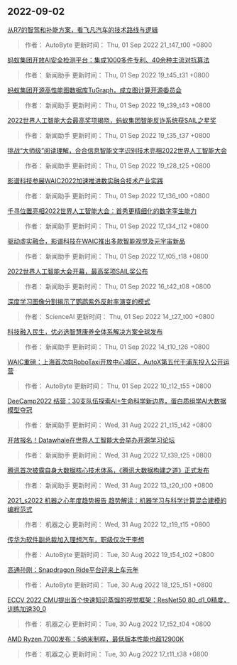 
## 2022-09-02

 [从R7的智驾和补能方案，看飞凡汽车的技术路线与逻辑](https://www.jiqizhixin.com/articles/2022-09-01-13)

> 作者： AutoByte  更新时间： Thu, 01 Sep 2022 21_t47_t00 +0800

 [蚂蚁集团开放AI安全检测平台：集成1000多件专利、40余种主流对抗算法](https://www.jiqizhixin.com/articles/2022-09-01-12)

> 作者： 新闻助手  更新时间： Thu, 01 Sep 2022 19_t45_t31 +0800

 [蚂蚁集团开源高性能图数据库TuGraph，成立图计算开源委员会](https://www.jiqizhixin.com/articles/2022-09-01-11)

> 作者： 新闻助手  更新时间： Thu, 01 Sep 2022 19_t39_t43 +0800

 [2022世界人工智能大会最高奖项揭晓，蚂蚁集团智能反诈系统获SAIL之星奖](https://www.jiqizhixin.com/articles/2022-09-01-10)

> 作者： 新闻助手  更新时间： Thu, 01 Sep 2022 19_t35_t37 +0800

 [挑战“大师级”阅读理解，合合信息智能文字识别技术亮相2022世界人工智能大会](https://www.jiqizhixin.com/articles/2022-09-01-9)

> 作者： 新闻助手  更新时间： Thu, 01 Sep 2022 19_t28_t25 +0800

 [影谱科技参展WAIC2022加速推进数实融合技术产业实践](https://www.jiqizhixin.com/articles/2022-09-01-8)

> 作者： 新闻助手  更新时间： Thu, 01 Sep 2022 17_t36_t00 +0800

 [千寻位置亮相2022世界人工智能大会：首秀更精细化的数字孪生能力](https://www.jiqizhixin.com/articles/2022-09-01-7)

> 作者： 新闻助手  更新时间： Thu, 01 Sep 2022 17_t34_t12 +0800

 [驱动虚实融合，影谱科技在WAIC推出多款智能视觉及元宇宙新品](https://www.jiqizhixin.com/articles/2022-09-01-6)

> 作者： 新闻助手  更新时间： Thu, 01 Sep 2022 17_t05_t18 +0800

 [2022世界人工智能大会开幕，最高奖项SAIL奖公布](https://www.jiqizhixin.com/articles/2022-09-01-5)

> 作者： 新闻助手  更新时间： Thu, 01 Sep 2022 16_t42_t08 +0800

 [深度学习图像分割揭示了鹦鹉紫外反射率演变的模式](https://www.jiqizhixin.com/articles/2022-09-01-4)

> 作者： ScienceAI  更新时间： Thu, 01 Sep 2022 14_t27_t00 +0800

 [科技融入民生，优必选智慧康养全体系解决方案全球发布](https://www.jiqizhixin.com/articles/2022-09-01-3)

> 作者： 新闻助手  更新时间： Thu, 01 Sep 2022 14_t10_t26 +0800

 [WAIC重磅：上海首次向RoboTaxi开放中心城区，AutoX第五代于浦东投入公开运营](https://www.jiqizhixin.com/articles/2022-09-01-2)

> 作者： AutoByte  更新时间： Thu, 01 Sep 2022 10_t12_t55 +0800

 [DeeCamp2022 结营：30支队伍探索AI+生命科学新边界，蛋白质组学AI大数据模型夺冠](https://www.jiqizhixin.com/articles/2022-08-31-8)

> 作者： 新闻助手  更新时间： Wed, 31 Aug 2022 21_t15_t42 +0800

 [开放报名！Datawhale在世界人工智能大会举办开源学习论坛](https://www.jiqizhixin.com/articles/2022-08-31-7)

> 作者： 新闻助手  更新时间： Wed, 31 Aug 2022 17_t39_t25 +0800

 [腾讯首次披露自身大数据核心技术体系，《腾讯大数据构建之道》正式发布](https://www.jiqizhixin.com/articles/2022-08-31-6)

> 作者： 新闻助手  更新时间： Wed, 31 Aug 2022 13_t20_t00 +0800

 [2021_s2022 机器之心年度趋势报告   趋势解读：机器学习与科学计算混合建模的编程范式](https://www.jiqizhixin.com/articles/2022-08-31-4)

> 作者： 机器之心  更新时间： Wed, 31 Aug 2022 12_t19_t15 +0800

 [传华为软件副总裁加入理想汽车，职级仅次于李想](https://www.jiqizhixin.com/articles/2022-08-30-9)

> 作者： AutoByte  更新时间： Tue, 30 Aug 2022 19_t54_t02 +0800

 [高通孙刚：Snapdragon Ride平台迎来上车元年](https://www.jiqizhixin.com/articles/2022-08-30-8)

> 作者： AutoByte  更新时间： Tue, 30 Aug 2022 18_t25_t51 +0800

 [ECCV 2022   CMU提出首个快速知识蒸馏的视觉框架：ResNet50 80_d1_0精度，训练加速30_0](https://www.jiqizhixin.com/articles/2022-08-30-7)

> 作者： 机器之心  更新时间： Tue, 30 Aug 2022 17_t52_t04 +0800

 [AMD Ryzen 7000发布：5纳米制程，最低版本性能也超12900K](https://www.jiqizhixin.com/articles/2022-08-30-6)

> 作者： 机器之心  更新时间： Tue, 30 Aug 2022 17_t11_t38 +0800
